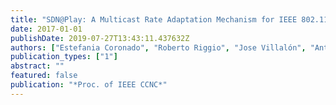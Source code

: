 ```yaml
---
title: "SDN@Play: A Multicast Rate Adaptation Mechanism for IEEE 802.11 WLANs"
date: 2017-01-01
publishDate: 2019-07-27T13:43:11.437632Z
authors: ["Estefania Coronado", "Roberto Riggio", "Jose Villalón", "Antonio Garrido"]
publication_types: ["1"]
abstract: ""
featured: false
publication: "*Proc. of IEEE CCNC*"
---
```


